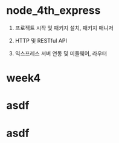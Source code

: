 # node_4th_express

1. 프로젝트 시작 및 패키지 설치, 패키지 매니저

2. HTTP 및 RESTful API

3. 익스프레스 서버 연동 및 미들웨어, 라우터

# week4
# asdf
# asdf
